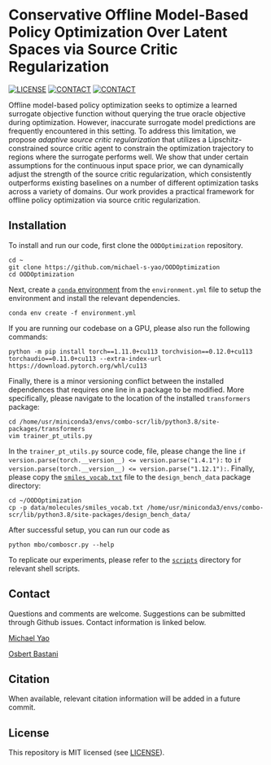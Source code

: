 # Conservative Offline Model-Based Policy Optimization Over Latent Spaces via Source Critic Regularization 

[![LICENSE](https://img.shields.io/badge/license-MIT-green.svg)](LICENSE.md)
[![CONTACT](https://img.shields.io/badge/contact-michael.yao%40pennmedicine.upenn.edu-blue)](mailto:michael.yao@pennmedicine.upenn.edu)
[![CONTACT](https://img.shields.io/badge/contact-obastani%40seas.upenn.edu-blue)](mailto:obastani@seas.upenn.edu)

Offline model-based policy optimization seeks to optimize a learned surrogate objective function without querying the true oracle objective during optimization. However, inaccurate surrogate model predictions are frequently encountered in this setting. To address this limitation, we propose *adaptive source critic regularization* that utilizes a Lipschitz-constrained source critic agent to constrain the optimization trajectory to regions where the surrogate performs well. We show that under certain assumptions for the continuous input space prior, we can dynamically adjust the strength of the source critic regularization, which consistently outperforms existing baselines on a number of different optimization tasks across a variety of domains. Our work provides a practical framework for offline policy optimization via source critic regularization.

## Installation

To install and run our code, first clone the `OODOptimization` repository.

```
cd ~
git clone https://github.com/michael-s-yao/OODOptimization
cd OODOptimization
```

Next, create a [`conda` environment](https://conda.io/projects/conda/en/latest/user-guide/tasks/manage-environments.html#creating-an-environment-from-an-environment-yml-file) from the `environment.yml` file to setup the environment and install the relevant dependencies.

```
conda env create -f environment.yml
```

If you are running our codebase on a GPU, please also run the following commands:

```
python -m pip install torch==1.11.0+cu113 torchvision==0.12.0+cu113 torchaudio==0.11.0+cu113 --extra-index-url https://download.pytorch.org/whl/cu113
```

Finally, there is a minor versioning conflict between the installed dependences that requires one line in a package to be modified. More specifically, please navigate to the location of the installed `transformers` package:

```
cd /home/usr/miniconda3/envs/combo-scr/lib/python3.8/site-packages/transformers
vim trainer_pt_utils.py
```

In the `trainer_pt_utils.py` source code, file, please change the line `if version.parse(torch.__version__) <= version.parse("1.4.1"):` to `if version.parse(torch.__version__) <= version.parse("1.12.1"):`. Finally, please copy the [`smiles_vocab.txt`](./data/molecules/smiles_vocab.txt) file to the `design_bench_data` package directory:

```
cd ~/OODOptimization
cp -p data/molecules/smiles_vocab.txt /home/usr/miniconda3/envs/combo-scr/lib/python3.8/site-packages/design_bench_data/
```

After successful setup, you can run our code as

```
python mbo/comboscr.py --help
```

To replicate our experiments, please refer to the [`scripts`](./scripts) directory for relevant shell scripts.

## Contact

Questions and comments are welcome. Suggestions can be submitted through Github issues. Contact information is linked below.

[Michael Yao](mailto:michael.yao@pennmedicine.upenn.edu)

[Osbert Bastani](mailto:obastani@seas.upenn.edu)

## Citation

When available, relevant citation information will be added in a future commit.

## License

This repository is MIT licensed (see [LICENSE](LICENSE)).
